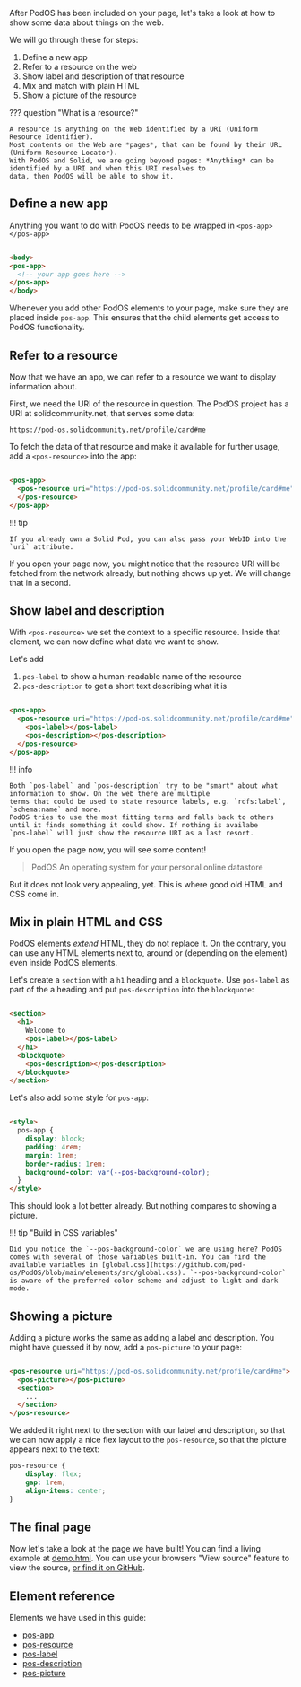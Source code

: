 After PodOS has been included on your page, let's take a look at how to show some data about things on the web.

We will go through these for steps:

1. Define a new app
2. Refer to a resource on the web
3. Show label and description of that resource
4. Mix and match with plain HTML
5. Show a picture of the resource

??? question "What is a resource?"

    A resource is anything on the Web identified by a URI (Uniform Resource Identifier).
    Most contents on the Web are *pages*, that can be found by their URL (Uniform Resource Locator).
    With PodOS and Solid, we are going beyond pages: *Anything* can be identified by a URI and when this URI resolves to
    data, then PodOS will be able to show it.

## Define a new app

Anything you want to do with PodOS needs to be wrapped in `<pos-app></pos-app>`

```html

<body>
<pos-app>
  <!-- your app goes here -->
</pos-app>
</body>
```

Whenever you add other PodOS elements to your page, make sure they are placed inside `pos-app`. This ensures that
the child elements get access to PodOS functionality.

## Refer to a resource

Now that we have an app, we can refer to a resource we want to display information about.

First, we need the URI of the resource in question. The PodOS project has a URI at solidcommunity.net, that serves some
data:

```
https://pod-os.solidcommunity.net/profile/card#me
```

To fetch the data of that resource and make it available for further usage, add a `<pos-resource>` into the app:

```html hl_lines="2-3"

<pos-app>
  <pos-resource uri="https://pod-os.solidcommunity.net/profile/card#me">
  </pos-resource>
</pos-app>
```

!!! tip

    If you already own a Solid Pod, you can also pass your WebID into the `uri` attribute. 

If you open your page now, you might notice that the resource URI will be fetched from the network already, but nothing
shows up yet. We will change that in a second.

## Show label and description

With `<pos-resource>` we set the context to a specific resource. Inside that element, we can now define what data we
want to show.

Let's add

1. `pos-label` to show a human-readable name of the resource
2. `pos-description` to get a short text describing what it is

```html hl_lines="3-4"

<pos-app>
  <pos-resource uri="https://pod-os.solidcommunity.net/profile/card#me">
    <pos-label></pos-label>
    <pos-description></pos-description>
  </pos-resource>
</pos-app>
```

!!! info

    Both `pos-label` and `pos-description` try to be "smart" about what information to show. On the web there are multiple
    terms that could be used to state resource labels, e.g. `rdfs:label`, `schema:name` and more.
    PodOS tries to use the most fitting terms and falls back to others until it finds something it could show. If nothing is availabe 
    `pos-label` will just show the resource URI as a last resort.

If you open the page now, you will see some content!

> PodOS An operating system for your personal online datastore

But it does not look very appealing, yet. This is where good old HTML and CSS come in.

## Mix in plain HTML and CSS

PodOS elements *extend* HTML, they do not replace it. On the contrary, you can use any HTML elements next to,
around or (depending on the element) even inside PodOS elements.

Let's create a `section` with a `h1` heading and a `blockquote`. Use `pos-label` as part of the a heading and put
`pos-description` into the `blockquote`:

```html

<section>
  <h1>
    Welcome to
    <pos-label></pos-label>
  </h1>
  <blockquote>
    <pos-description></pos-description>
  </blockquote>
</section>
```

Let's also add some style for `pos-app`:

```html

<style>
  pos-app {
    display: block;
    padding: 4rem;
    margin: 1rem;
    border-radius: 1rem;
    background-color: var(--pos-background-color);
  }
</style>
```

This should look a lot better already. But nothing compares to showing a picture.

!!! tip "Build in CSS variables"

    Did you notice the `--pos-background-color` we are using here? PodOS comes with several of those variables built-in. You can find the available variables in [global.css](https://github.com/pod-os/PodOS/blob/main/elements/src/global.css). `--pos-background-color` is aware of the preferred color scheme and adjust to light and dark mode.

## Showing a picture

Adding a picture works the same as adding a label and description. You might have guessed it by now, add a `pos-picture`
to your page:

```html hl_lines="2"

<pos-resource uri="https://pod-os.solidcommunity.net/profile/card#me">
  <pos-picture></pos-picture>
  <section>
    ...
  </section>
</pos-resource>
```

We added it right next to the section with our label and description, so that we can now apply a nice flex layout to the
`pos-resource`, so that the picture appears next to the text:

```css
pos-resource {
    display: flex;
    gap: 1rem;
    align-items: center;
}
```

## The final page

Now let's take a look at the page we have built! You can find a living example at [demo.html](./demo.html). You can use
your browsers "View source" feature to view the
source, [or find it on GitHub](https://github.com/pod-os/PodOS/blob/main/homepage/docs/getting-started/demo.html).

## Element reference

Elements we have used in this guide:

- [pos-app](../reference/elements/components/pos-app/index.md)
- [pos-resource](../reference/elements/components/pos-resource/index.md)
- [pos-label](../reference/elements/components/pos-label/index.md)
- [pos-description](../reference/elements/components/pos-description/index.md)
- [pos-picture](../reference/elements/components/pos-picture/index.md)